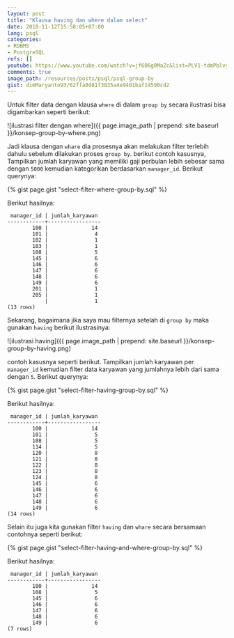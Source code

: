 ```yaml
---
layout: post
title: "Klausa having dan where dalam select"
date: 2018-11-12T15:58:05+07:00
lang: psql
categories:
- RDBMS
- PostgreSQL
refs: []
youtube: https://www.youtube.com/watch?v=jf6O6g0MaZc&list=PLV1-tdmPblvypZXSk2GC932nludT345xk&index=15
comments: true
image_path: /resources/posts/psql/psql-group-by
gist: dimMaryanto93/62ffa0d81f3835a4e9401baf14590cd2
---
```


Untuk filter data dengan klausa `where` di dalam `group by` secara ilustrasi bisa digambarkan seperti berikut:

![ilustrasi filter dengan where]({{ page.image_path | prepend: site.baseurl }}/konsep-group-by-where.png)

Jadi klausa dengan `whare` dia prosesnya akan melakukan filter terlebih dahulu sebelum dilakukan proses `group by`. berikut contoh kasusnya, Tampilkan jumlah karyawan yang memiliki gaji perbulan lebih sebesar sama dengan `5000` kemudian kategorikan berdasarkan `manager_id`. Berikut querynya:

{% gist page.gist "select-filter-where-group-by.sql" %}

Berikut hasilnya:

```postgresql_console
 manager_id | jumlah_karyawan 
------------+-----------------
        100 |              14
        101 |               4
        102 |               1
        103 |               1
        108 |               5
        145 |               6
        146 |               6
        147 |               6
        148 |               6
        149 |               6
        201 |               1
        205 |               1
            |               1
(13 rows)
```

Sekarang, bagaimana jika saya mau filternya setelah di `group by` maka gunakan `having` berikut ilustrasinya:

![ilustrasi having]({{ page.image_path | prepend: site.baseurl }}/konsep-group-by-having.png)

contoh kasusnya seperti berikut. Tampilkan jumlah karyawan per `manager_id` kemudian filter data karyawan yang jumlahnya lebih dari sama dengan `5`. Berikut querynya:

{% gist page.gist "select-filter-having-group-by.sql" %}

Berikut hasilnya:

```postgresql-console
 manager_id | jumlah_karyawan 
------------+-----------------
        100 |              14
        101 |               5
        108 |               5
        114 |               5
        120 |               8
        121 |               8
        122 |               8
        123 |               8
        124 |               8
        145 |               6
        146 |               6
        147 |               6
        148 |               6
        149 |               6
(14 rows)
```

Selain itu juga kita gunakan filter `having` dan `whare` secara bersamaan contohnya seperti berikut:

{% gist page.gist "select-filter-having-and-where-group-by.sql" %}

Berikut hasilnya:

```postgresql-console
 manager_id | jumlah_karyawan 
------------+-----------------
        100 |              14
        108 |               5
        145 |               6
        146 |               6
        147 |               6
        148 |               6
        149 |               6
(7 rows)
```